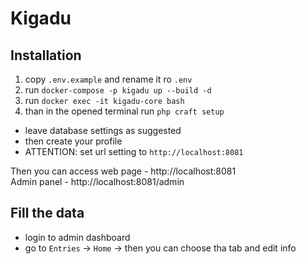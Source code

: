 
# Kigadu

## Installation

1. copy <code>.env.example</code> and rename it ro <code>.env</code>
2. run <code>docker-compose -p kigadu up --build -d</code>
3. run <code>docker exec -it kigadu-core bash</code>
4. than in the opened terminal run <code>php craft setup</code>
- leave database settings as suggested
- then create your profile
- ATTENTION: set url setting to <code>http://localhost:8081</code>

Then you can access web page - http://localhost:8081 <br>
Admin panel - http://localhost:8081/admin

## Fill the data

- login to admin dashboard
- go to <code>Entries</code> -> <code>Home</code> -> then you can choose tha tab and edit info
